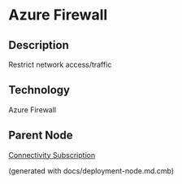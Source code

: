 # Azure Firewall
## Description
Restrict network access/traffic

## Technology
Azure Firewall

## Parent Node
[Connectivity Subscription](../../../mybank/it-management/azure/connectivity-subscription.md)


(generated with docs/deployment-node.md.cmb)
